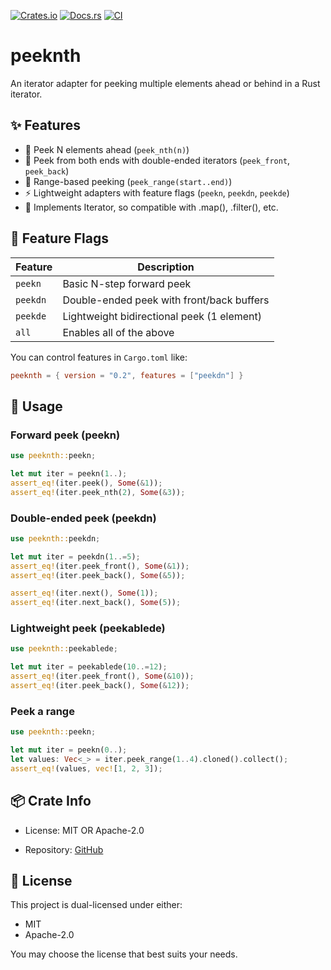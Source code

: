 [![Crates.io](https://img.shields.io/crates/v/peeknth.svg)](https://crates.io/crates/peeknth)
[![Docs.rs](https://docs.rs/peeknth/badge.svg)](https://docs.rs/peeknth)
[![CI](https://github.com/yua134/peeknth/actions/workflows/ci.yml/badge.svg)](https://github.com/yua134/peeknth/actions/workflows/ci.yml)

# peeknth

An iterator adapter for peeking multiple elements ahead or behind in a Rust iterator.

## ✨ Features

- 🔭 Peek N elements ahead (`peek_nth(n)`)
- 🔁 Peek from both ends with double-ended iterators (`peek_front`, `peek_back`)
- 🎯 Range-based peeking (`peek_range(start..end)`)
- ⚡ Lightweight adapters with feature flags (`peekn`, `peekdn`, `peekde`)
- 🧩 Implements Iterator, so compatible with .map(), .filter(), etc.

## 🔧 Feature Flags

| Feature     | Description                                   |
|-------------|-----------------------------------------------|
| `peekn`     | Basic N-step forward peek                     |
| `peekdn`    | Double-ended peek with front/back buffers     |
| `peekde`    | Lightweight bidirectional peek (1 element)    |
| `all`       | Enables all of the above                      |

You can control features in `Cargo.toml` like:

```toml
peeknth = { version = "0.2", features = ["peekdn"] }
```

## 🚀 Usage
### Forward peek (peekn)
```rust
use peeknth::peekn;

let mut iter = peekn(1..);
assert_eq!(iter.peek(), Some(&1));
assert_eq!(iter.peek_nth(2), Some(&3));
```
### Double-ended peek (peekdn)
```rust
use peeknth::peekdn;

let mut iter = peekdn(1..=5);
assert_eq!(iter.peek_front(), Some(&1));
assert_eq!(iter.peek_back(), Some(&5));

assert_eq!(iter.next(), Some(1));
assert_eq!(iter.next_back(), Some(5));
```
### Lightweight peek (peekablede)
```rust
use peeknth::peekablede;

let mut iter = peekablede(10..=12);
assert_eq!(iter.peek_front(), Some(&10));
assert_eq!(iter.peek_back(), Some(&12));
```
### Peek a range
```rust
use peeknth::peekn;

let mut iter = peekn(0..);
let values: Vec<_> = iter.peek_range(1..4).cloned().collect();
assert_eq!(values, vec![1, 2, 3]);
```

## 📦 Crate Info
- License: MIT OR Apache-2.0

- Repository: [GitHub](https://github.com/yua134/peeknth)

## 🔖 License
This project is dual-licensed under either:

- MIT
- Apache-2.0

You may choose the license that best suits your needs.